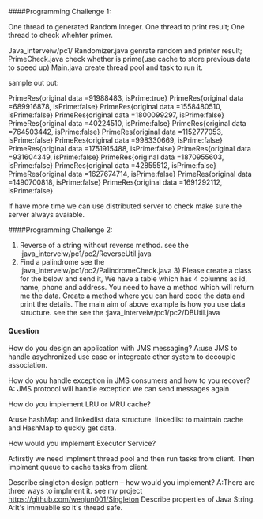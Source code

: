####Programming Challenge 1:

One thread to generated Random Integer. 
One thread to print result;
One thread to check whehter primer.

Java_interveiw/pc1/
  Randomizer.java   genrate random and printer result;
  PrimeCheck.java   check whether is prime(use cache to store previous data to speed up)
  Main.java         create thread pool and task to run it.
  
  sample out put:


  PrimeRes{original data =91988483, isPrime:true}
  PrimeRes{original data =689916878, isPrime:false}
  PrimeRes{original data =1558480510, isPrime:false}
  PrimeRes{original data =1800099297, isPrime:false}
  PrimeRes{original data =40224510, isPrime:false}
  PrimeRes{original data =764503442, isPrime:false}
  PrimeRes{original data =1152777053, isPrime:false}
  PrimeRes{original data =998330669, isPrime:false}
  PrimeRes{original data =1751915488, isPrime:false}
  PrimeRes{original data =931604349, isPrime:false}
  PrimeRes{original data =1870955603, isPrime:false}
  PrimeRes{original data =42855512, isPrime:false}
  PrimeRes{original data =1627674714, isPrime:false}
  PrimeRes{original data =1490700818, isPrime:false}
  PrimeRes{original data =1691292112, isPrime:false}
  
If have more time we can use distributed server to check make sure the server always avaiable. 

####Programming Challenge 2:

1) Reverse of a string without reverse method.
   see the :java_interveiw/pc1/pc2/ReverseUtil.java
2) Find a palindrome
   see the :java_interveiw/pc1/pc2/PalindromeCheck.java
3) Please create a class for the below and send it,
We have a table which has 4 columns as id, name, phone and address.
You need to have a method which will return me the data.
Create a method where you can hard code the data and print the details.
The main aim of above example is how you use data structure.
see the see the :java_interveiw/pc1/pc2/DBUtil.java

#### Question
How do you design an application with JMS messaging?
A:use JMS to handle asychronized use case or integreate other system to decouple association. 

How do you handle exception in JMS consumers and how to you recover?
A: JMS protocol will handle exception we can send messages again 

How do you implement LRU or MRU cache?

A:use hashMap and linkedlist data structure. 
linkedlist to maintain cache and HashMap to quckly get data. 

How would you implement Executor Service?

A:firstly we need implment thread pool and then run tasks from client. 
Then implment queue to cache tasks from client.

Describe singleton design pattern – how would you implement?
A:There are three ways to implment it. 
see my project https://github.com/wenjun001/Singleton
Describe properties of Java String.
A:It's immuablle so it's thread safe.
